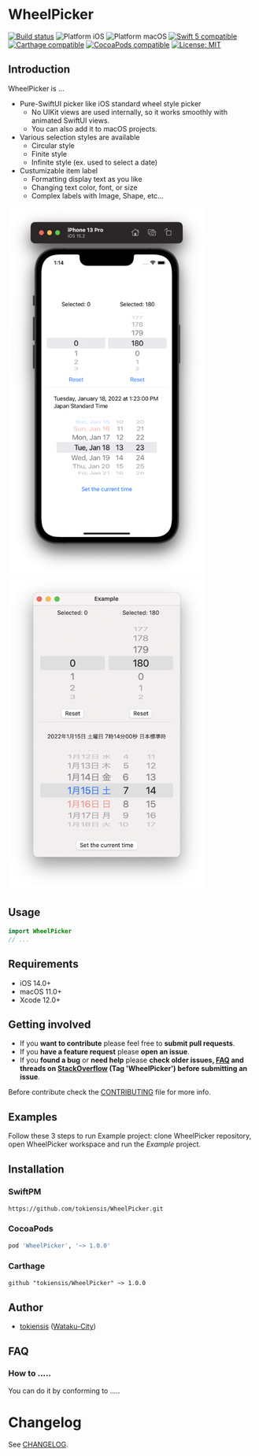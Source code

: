 # WheelPicker

<p align="left">
<a href="https://travis-ci.org/tokiensis/WheelPicker"><img src="https://travis-ci.org/tokiensis/WheelPicker.svg?branch=master" alt="Build status" /></a>
<img src="https://img.shields.io/badge/platform-iOS-blue.svg?style=flat" alt="Platform iOS" />
<img src="https://img.shields.io/badge/platform-macOS-blue.svg?style=flat" alt="Platform macOS" />
<a href="https://developer.apple.com/swift"><img src="https://img.shields.io/badge/swift5-compatible-4BC51D.svg?style=flat" alt="Swift 5 compatible" /></a>
<a href="https://github.com/Carthage/Carthage"><img src="https://img.shields.io/badge/Carthage-compatible-4BC51D.svg?style=flat" alt="Carthage compatible" /></a>
<a href="https://cocoapods.org/pods/XLActionController"><img src="https://img.shields.io/cocoapods/v/WheelPicker.svg" alt="CocoaPods compatible" /></a>
<a href="https://raw.githubusercontent.com/tokiensis/WheelPicker/master/LICENSE"><img src="http://img.shields.io/badge/license-MIT-blue.svg?style=flat" alt="License: MIT" /></a>
</p>

## Introduction

WheelPicker is ...

* Pure-SwiftUI picker like iOS standard wheel style picker
  * No UIKit views are used internally, so it works smoothly with animated SwiftUI views.
  * You can also add it to macOS projects.
* Various selection styles are available
  * Circular style
  * Finite style
  * Infinite style (ex. used to select a date)
* Custumizable item label
  * Formatting display text as you like
  * Changing text color, font, or size
  * Complex labels with Image, Shape, etc...

<img src="Screenshots/iOS.png" width="400"> <img src="Screenshots/macOS.png" width="400">

## Usage

```swift
import WheelPicker
// ...
```

## Requirements

* iOS 14.0+
* macOS 11.0+
* Xcode 12.0+

## Getting involved

* If you **want to contribute** please feel free to **submit pull requests**.
* If you **have a feature request** please **open an issue**.
* If you **found a bug** or **need help** please **check older issues, [FAQ](#faq) and threads on [StackOverflow](http://stackoverflow.com/questions/tagged/WheelPicker) (Tag 'WheelPicker') before submitting an issue**.

Before contribute check the [CONTRIBUTING](https://github.com/tokiensis/WheelPicker/blob/master/CONTRIBUTING.md) file for more info.

## Examples

Follow these 3 steps to run Example project: clone WheelPicker repository, open WheelPicker workspace and run the *Example* project.

## Installation

### SwiftPM

```
https://github.com/tokiensis/WheelPicker.git
```

### CocoaPods

```ruby
pod 'WheelPicker', '~> 1.0.0'
```

### Carthage

```ogdl
github "tokiensis/WheelPicker" ~> 1.0.0
```

## Author

* [tokiensis](https://github.com/tokiensis) ([Wataku-City](http://wataku-city.com/software/))

## FAQ

### How to .....

You can do it by conforming to .....

# Changelog

See [CHANGELOG](CHANGELOG.md).
